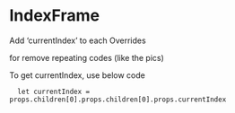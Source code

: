 # IndexFrame

Add ‘currentIndex’ to each Overrides

for remove repeating codes (like the pics)

To get currentIndex, use below code

```
  let currentIndex = props.children[0].props.children[0].props.currentIndex
```
